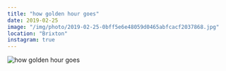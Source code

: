 ```yaml
---
title: "how golden hour goes"
date: 2019-02-25
image: "/img/photo/2019-02-25-0bff5e6e48059d0465abfcacf2037868.jpg"
location: "Brixton"
instagram: true
---
```


![how golden hour goes](/img/photo/2019-02-25-0bff5e6e48059d0465abfcacf2037868.jpg)
